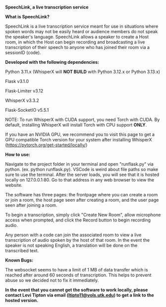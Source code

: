 **SpeechLink, a live transcription service**

**What is SpeechLink?**

SpeechLink is a live transcription service meant for use in situations where spoken words may not be easily heard or audience members do not speak the speaker's language. SpeechLink allows a speaker to create a Host room, in which the Host can begin recording and broadcasting a live transcription of their speech to anyone who has joined their room via a sessionID (code).


**Developed with the following dependencies:**

Python 3.11.x (WhisperX will **NOT BUILD** with Python 3.12.x or Python 3.13.x)

Flask v3.1.0

Flask-Limiter v3.12

WhisperX v3.3.2

Flask-SocketIO v5.5.1

NOTE: To run WhisperX with CUDA support, you need Torch with CUDA. By default, installing WhisperX will install Torch with CPU support **ONLY**.

If you have an NVIDIA GPU, we recommend you to visit this page to get a GPU compatible Torch version for your system after installing WhisperX (https://pytorch.org/get-started/locally/)



**How to use:**

Navigate to the project folder in your terminal and open "runflask.py" via python. (ex. python runflask.py). VSCode is weird about file paths so make sure to use the terminal. After the server loads, you will see that it is hosted locally on 127.0.0.1:80. Go to that address in any web browser to view the website.

The software has three pages: the frontpage where you can create a room or join a room, the host page seen after creating a room, and the user page seen after joining a room.

To begin a transcription, simply click "Create New Room", allow microphone access when prompted, and click the Record button to begin recording audio.

Any person with a code can join the associated room to view a live transcription of audio spoken by the host of that room. In the event the speaker is not speaking English, a translation will be done on the transcribed text.



**Known Bugs:**

The websocket seems to have a limit of 1 MB of data transfer which is reached after around 60 seconds of transcription. This helps to prevent abuse so we decided not to fix it immediately.



**In the event that you cannot get the software to work locally, please contact Levi Tipton via email (ltipto11@vols.utk.edu) to get a link to the hosted version.**
